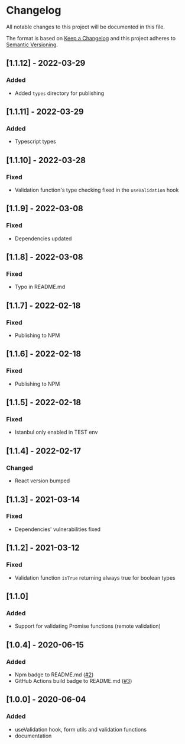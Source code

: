 # Changelog

All notable changes to this project will be documented in this file.

The format is based on [Keep a Changelog](http://keepachangelog.com/en/1.0.0/)
and this project adheres to [Semantic Versioning](http://semver.org/spec/v2.0.0.html).

## [1.1.12] - 2022-03-29

### Added

- Added `types` directory for publishing

## [1.1.11] - 2022-03-29

### Added

- Typescript types

## [1.1.10] - 2022-03-28

### Fixed

- Validation function's type checking fixed in the `useValidation` hook

## [1.1.9] - 2022-03-08

### Fixed

- Dependencies updated

## [1.1.8] - 2022-03-08

### Fixed

- Typo in README.md

## [1.1.7] - 2022-02-18

### Fixed

- Publishing to NPM

## [1.1.6] - 2022-02-18

### Fixed

- Publishing to NPM

## [1.1.5] - 2022-02-18

### Fixed

- Istanbul only enabled in TEST env

## [1.1.4] - 2022-02-17

### Changed

- React version bumped

## [1.1.3] - 2021-03-14

### Fixed

- Dependencies' vulnerabilities fixed

## [1.1.2] - 2021-03-12

### Fixed

- Validation function `isTrue` returning always true for boolean types

## [1.1.0]

### Added

- Support for validating Promise functions (remote validation)

## [1.0.4] - 2020-06-15

### Added

- Npm badge to README.md ([#2](https://github.com/Enterwell/react-form-validation/issues/2))
- GitHub Actions build badge to README.md ([#3](https://github.com/Enterwell/react-form-validation/issues/3))

## [1.0.0] - 2020-06-04

### Added

- useValidation hook, form utils and validation functions
- documentation
